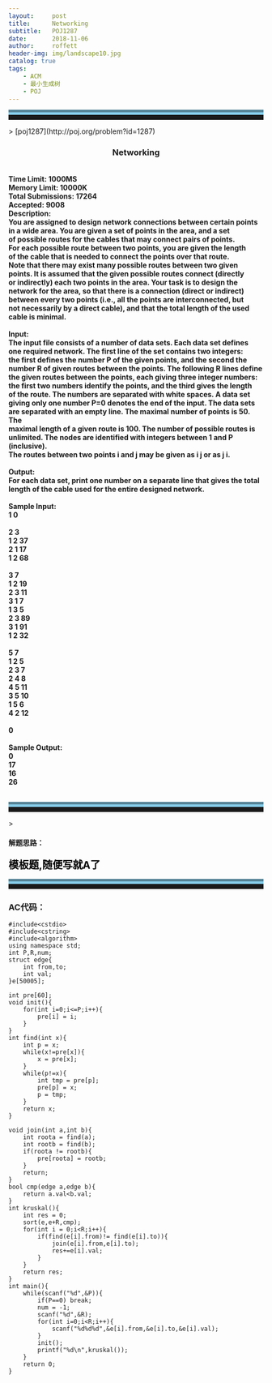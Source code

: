 ```yaml
---
layout:     post
title:      Networking
subtitle:   POJ1287
date:       2018-11-06
author:     roffett
header-img: img/landscape10.jpg
catalog: true
tags:
    - ACM
    - 最小生成树
    - POJ
---
```


<hr style="height:10px;border:none;border-top:10px groove skyblue;" />>
[poj1287](http://poj.org/problem?id=1287)

<div style="font-weight:bold;">
<h3 align="center">Networking</h3><br />
Time Limit: 1000MS<br />
Memory Limit: 10000K<br />
Total Submissions: 17264<br />
Accepted: 9008<br />
Description:<br />
You are assigned to design network connections between certain points<br />
in a wide area. You are given a set of points in the area, and a set<br />
of possible routes for the cables that may connect pairs of points. <br />
For each possible route between two points, you are given the length <br />
of the cable that is needed to connect the points over that route. <br />
Note that there may exist many possible routes between two given <br />
points. It is assumed that the given possible routes connect (directly <br />
or indirectly) each two points in the area. Your task is to design the<br />
network for the area, so that there is a connection (direct or indirect) <br />
between every two points (i.e., all the points are interconnected, but <br />
not necessarily by a direct cable), and that the total length of the used<br />
cable is minimal.<br />
<br />
Input:<br />
The input file consists of a number of data sets. Each data set defines<br />
one required network. The first line of the set contains two integers: <br />
the first defines the number P of the given points, and the second the <br />
number R of given routes between the points. The following R lines define<br />
the given routes between the points, each giving three integer numbers: <br />
the first two numbers identify the points, and the third gives the length<br />
of the route. The numbers are separated with white spaces. A data set<br />
giving only one number P=0 denotes the end of the input. The data sets <br />
are separated with an empty line. The maximal number of points is 50. The<br />
maximal length of a given route is 100. The number of possible routes is <br />
unlimited. The nodes are identified with integers between 1 and P (inclusive).<br /> 
The routes between two points i and j may be given as i j or as j i. <br />
<br />
Output:<br />
For each data set, print one number on a separate line that gives the total <br />
length of the cable used for the entire designed network.<br />
<br />
Sample Input:<br />
1 0<br />
<br />
2 3<br />
1 2 37<br />
2 1 17<br />
1 2 68<br />
<br />
3 7<br />
1 2 19<br />
2 3 11<br />
3 1 7<br />
1 3 5<br />
2 3 89<br />
3 1 91<br />
1 2 32<br />
<br />
5 7<br />
1 2 5<br />
2 3 7<br />
2 4 8<br />
4 5 11<br />
3 5 10<br />
1 5 6<br />
4 2 12<br />
<br />
0<br />
<br />
Sample Output:<br />
0<br />
17<br />
16<br />
26<br />
<br /></div>

<hr style="height:10px;border:none;border-top:10px groove skyblue;" />>

#### 解题思路：  

<div style = "font-size:20px;font-weight:bold;color:black;">
模板题,随便写就A了<br />
</div>

<hr style="height:10px;border:none;border-top:10px groove skyblue;" />

### AC代码：

    #include<cstdio>
    #include<cstring>
    #include<algorithm>
    using namespace std;
    int P,R,num;
    struct edge{
        int from,to;
        int val;
    }e[50005];

    int pre[60];
    void init(){
        for(int i=0;i<=P;i++){
            pre[i] = i;   
        }
    }
    int find(int x){
        int p = x;
        while(x!=pre[x]){
            x = pre[x];
        }
        while(p!=x){
            int tmp = pre[p];
            pre[p] = x;
            p = tmp;
        }
        return x;
    }

    void join(int a,int b){
        int roota = find(a);
        int rootb = find(b);
        if(roota != rootb){
            pre[roota] = rootb;
        }
        return;
    }
    bool cmp(edge a,edge b){
        return a.val<b.val;
    }
    int kruskal(){
        int res = 0;
        sort(e,e+R,cmp);
        for(int i = 0;i<R;i++){
            if(find(e[i].from)!= find(e[i].to)){
                join(e[i].from,e[i].to);
                res+=e[i].val;
            }
        }
        return res;
    }
    int main(){
        while(scanf("%d",&P)){
            if(P==0) break;
            num = -1;
            scanf("%d",&R);
            for(int i=0;i<R;i++){
                scanf("%d%d%d",&e[i].from,&e[i].to,&e[i].val);
            }
            init();
            printf("%d\n",kruskal());
        }
        return 0;
    }